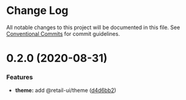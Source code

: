 # Change Log

All notable changes to this project will be documented in this file.
See [Conventional Commits](https://conventionalcommits.org) for commit guidelines.

# 0.2.0 (2020-08-31)

### Features

- **theme:** add @retail-ui/theme ([d4d6bb2](https://github.com/sondh0127/retail-ui/commit/d4d6bb276fc7cc437c97f279fe54df1096098960))
